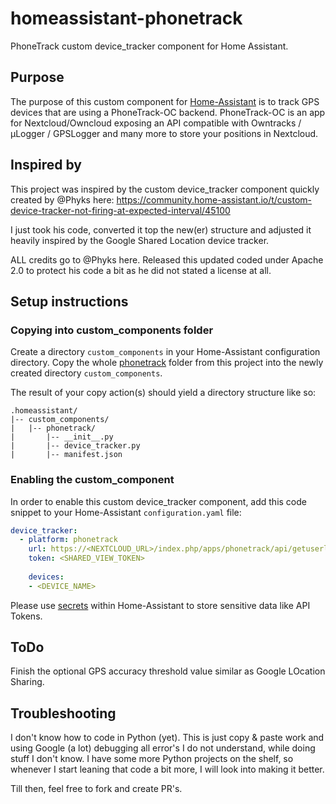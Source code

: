 # homeassistant-phonetrack
PhoneTrack custom device_tracker component for Home Assistant.

## Purpose
The purpose of this custom component for [Home-Assistant](https://home-assistant.io) is to track GPS devices that are using a PhoneTrack-OC backend. PhoneTrack-OC is an app for Nextcloud/Owncloud exposing an API compatible with Owntracks / µLogger / GPSLogger and many more to store your positions in Nextcloud.

## Inspired by
This project was inspired by the custom device_tracker component quickly created by @Phyks here:
https://community.home-assistant.io/t/custom-device-tracker-not-firing-at-expected-interval/45100

I just took his code, converted it top the new(er) structure and adjusted it heavily inspired by the Google Shared Location device tracker.

ALL credits go to @Phyks here. Released this updated coded under Apache 2.0 to protect his code a bit as he did not stated a license at all.

## Setup instructions
### Copying into custom_components folder
Create a directory `custom_components` in your Home-Assistant configuration directory.
Copy the whole [phonetrack](./phonetrack) folder from this project into the newly created directory `custom_components`.

The result of your copy action(s) should yield a directory structure like so:

```
.homeassistant/
|-- custom_components/
|   |-- phonetrack/
|       |-- __init__.py
|       |-- device_tracker.py
|       |-- manifest.json
```

### Enabling the custom_component
In order to enable this custom device_tracker component, add this code snippet to your Home-Assistant `configuration.yaml` file:

```yaml
device_tracker:
  - platform: phonetrack
    url: https://<NEXTCLOUD_URL>/index.php/apps/phonetrack/api/getuserlastpositions/
    token: <SHARED_VIEW_TOKEN>
    
    devices:
    - <DEVICE_NAME>
```

Please use [secrets](https://www.home-assistant.io/docs/configuration/secrets/) within Home-Assistant to store sensitive data like API Tokens.

## ToDo
Finish the optional GPS accuracy threshold value similar as Google LOcation Sharing.

## Troubleshooting
I don't know how to code in Python (yet). This is just copy & paste work and using Google (a lot) debugging all error's I do not understand, while doing stuff I don't know. I have some more Python projects on the shelf, so whenever I start leaning that code a bit more, I will look into making it better.

Till then, feel free to fork and create PR's.
